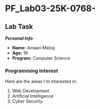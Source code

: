 # PF_Lab03-25K-0768-

## **Lab Task**

**_Personal Info_**

- **Name:** Amaan Mairaj  
- **Age:** 19  
- **Program:** Computer Science  

### **Programming Interest**

Here are the areas I'm interested in:

1. Web Development  
2. Artificial Intelligence  
3. Cyber Security  



